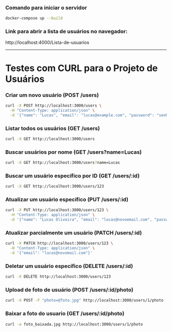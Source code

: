 ### Comando para iniciar o servidor
```bash
docker-compose up --build
```
### Link para abrir a lista de usuários no navegador:
http://localhost:4000/Lista-de-usuarios

---
# Testes com CURL para o Projeto de Usuários

### Criar um novo usuário (POST /users)

```bash
curl -X POST http://localhost:3000/users \
  -H "Content-Type: application/json" \
  -d '{"name": "Lucas", "email": "lucas@example.com", "password": "senha123"}'
```
### Listar todos os usuários (GET /users)

```bash
curl -X GET http://localhost:3000/users
```
### Buscar usuários por nome (GET /users?name=Lucas)

```bash
curl -X GET http://localhost:3000/users?name=Lucas
```
### Buscar um usuário específico por ID (GET /users/:id)

```bash
curl -X GET http://localhost:3000/users/123
```
### Atualizar um usuário específico (PUT /users/:id)

```bash
curl -X PUT http://localhost:3000/users/123 \
  -H "Content-Type: application/json" \
  -d '{"name": "Lucas Oliveira", "email": "lucas@novoemail.com", "password": "novasenha"}'
```
### Atualizar parcialmente um usuário (PATCH /users/:id)

```bash
curl -X PATCH http://localhost:3000/users/123 \
  -H "Content-Type: application/json" \
  -d '{"email": "lucas@novomail.com"}'
```
### Deletar um usuário específico (DELETE /users/:id)

```bash
curl -X DELETE http://localhost:3000/users/123
```
### Upload de foto de usuário (POST /users/:id/photo)

```bash
curl -X POST -F "photo=@foto.jpg" http://localhost:3000/users/1/photo
```
### Baixar a foto do usuario (GET /users/:id/photo)
```bash
curl -o foto_baixada.jpg http://localhost:3000/users/1/photo
```